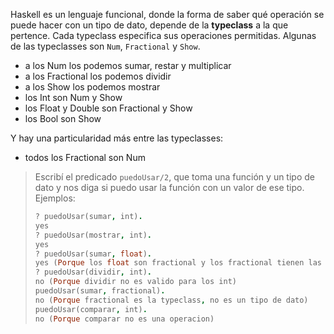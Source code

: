 Haskell es un lenguaje funcional, donde la forma de saber qué operación se puede hacer con un tipo de dato, depende de la **typeclass** a la que pertence. Cada typeclass especifica sus operaciones permitidas. Algunas de las typeclasses son `Num`, `Fractional` y `Show`.

* a los Num los podemos sumar, restar y multiplicar
* a los Fractional los podemos dividir
* a los Show los podemos mostrar
* los Int son Num y Show
* los Float y Double son Fractional y Show
* los Bool son Show

Y hay una particularidad más entre las typeclasses: 
* todos los Fractional son Num


> Escribí el predicado `puedoUsar/2`, que toma una función y un tipo de dato y nos diga si puedo usar la función con un valor de ese tipo. Ejemplos:
> 
> ```prolog
> ? puedoUsar(sumar, int).
> yes
> ? puedoUsar(mostrar, int).
> yes
> ? puedoUsar(sumar, float).
> yes (Porque los float son fractional y los fractional tienen las mismas operaciones que los num)
> ? puedoUsar(dividir, int).
> no (Porque dividir no es valido para los int)
> puedoUsar(sumar, fractional).
> no (Porque fractional es la typeclass, no es un tipo de dato)
> puedoUsar(comparar, int).
> no (Porque comparar no es una operacion)
> ```
